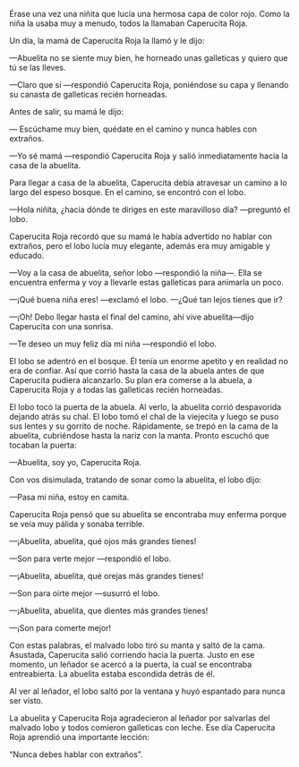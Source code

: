 Érase una vez una niñita que lucía una hermosa capa de color rojo. Como la niña la usaba muy a menudo, todos la llamaban Caperucita Roja.

Un día, la mamá de Caperucita Roja la llamó y le dijo:

—Abuelita no se siente muy bien, he horneado unas galleticas y quiero que tú se las lleves.

—Claro que sí —respondió Caperucita Roja, poniéndose su capa y llenando su canasta de galleticas recién horneadas.

Antes de salir, su mamá le dijo:

— Escúchame muy bien, quédate en el camino y nunca hables con extraños.

—Yo sé mamá —respondió Caperucita Roja y salió inmediatamente hacia la casa de la abuelita.

Para llegar a casa de la abuelita, Caperucita debía atravesar un camino a lo largo del espeso bosque. En el camino, se encontró con el lobo.

—Hola niñita, ¿hacia dónde te diriges en este maravilloso día? —preguntó el lobo.

Caperucita Roja recordó que su mamá le había advertido no hablar con extraños, pero el lobo lucía muy elegante, además era muy amigable y educado.

—Voy a la casa de abuelita, señor lobo —respondió la niña—. Ella se encuentra enferma y voy a llevarle estas galleticas para animarla un poco.

—¡Qué buena niña eres! —exclamó el lobo. —¿Qué tan lejos tienes que ir?

—¡Oh! Debo llegar hasta el final del camino, ahí vive abuelita—dijo Caperucita con una sonrisa.

—Te deseo un muy feliz día mi niña —respondió el lobo.

El lobo se adentró en el bosque. Él tenía un enorme apetito y en realidad no era de confiar. Así que corrió hasta la casa de la abuela antes de que Caperucita pudiera alcanzarlo. Su plan era comerse a la abuela, a Caperucita Roja y a todas las galleticas recién horneadas.

El lobo tocó la puerta de la abuela. Al verlo, la abuelita corrió despavorida dejando atrás su chal. El lobo tomó el chal de la viejecita y luego se puso sus lentes y su gorrito de noche. Rápidamente, se trepó en la cama de la abuelita, cubriéndose hasta la nariz con la manta. Pronto escuchó que tocaban la puerta:

—Abuelita, soy yo, Caperucita Roja.

Con vos disimulada, tratando de sonar como la abuelita, el lobo dijo:

—Pasa mi niña, estoy en camita.

Caperucita Roja pensó que su abuelita se encontraba muy enferma porque se veía muy pálida y sonaba terrible.

—¡Abuelita, abuelita, qué ojos más grandes tienes!

—Son para verte mejor —respondió el lobo.

—¡Abuelita, abuelita, qué orejas más grandes tienes!

—Son para oírte mejor —susurró el lobo.

—¡Abuelita, abuelita, que dientes más grandes tienes!

—¡Son para comerte mejor!

Con estas palabras, el malvado lobo tiró su manta y saltó de la cama. Asustada, Caperucita salió corriendo hacia la puerta. Justo en ese momento, un leñador se acercó a la puerta, la cual se encontraba entreabierta. La abuelita estaba escondida detrás de él.

Al ver al leñador, el lobo saltó por la ventana y huyó espantado para nunca ser visto.

La abuelita y Caperucita Roja agradecieron al leñador por salvarlas del malvado lobo y todos comieron galleticas con leche. Ese día Caperucita Roja aprendió una importante lección:

“Nunca debes hablar con extraños”.

